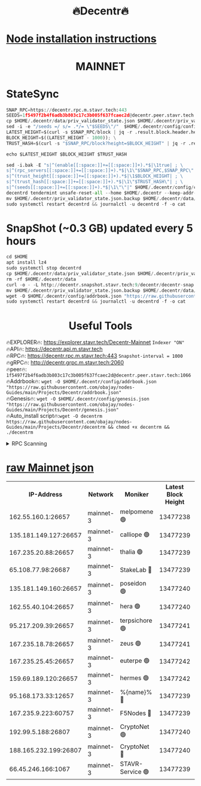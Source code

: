 <h1 align="center"> 🔥Decentr🔥</h1>

[Node installation instructions](https://github.com/obajay/nodes-Guides/tree/main/Projects/Decentr)
=
<h1 align="center"> MAINNET</h1>

# StateSync
```python
SNAP_RPC=https://decentr.rpc.m.stavr.tech:443
SEEDS=1f5497f2b4f6adb3b803c17c3b005f637fcaec2d@decentr.peer.stavr.tech:1066
cp $HOME/.decentr/data/priv_validator_state.json $HOME/.decentr/priv_validator_state.json.backup
sed -i -e "/seeds =/ s/= .*/= \"$SEEDS\"/"  $HOME/.decentr/config/config.toml
LATEST_HEIGHT=$(curl -s $SNAP_RPC/block | jq -r .result.block.header.height); \
BLOCK_HEIGHT=$((LATEST_HEIGHT - 1000)); \
TRUST_HASH=$(curl -s "$SNAP_RPC/block?height=$BLOCK_HEIGHT" | jq -r .result.block_id.hash)

echo $LATEST_HEIGHT $BLOCK_HEIGHT $TRUST_HASH

sed -i.bak -E "s|^(enable[[:space:]]+=[[:space:]]+).*$|\1true| ; \
s|^(rpc_servers[[:space:]]+=[[:space:]]+).*$|\1\"$SNAP_RPC,$SNAP_RPC\"| ; \
s|^(trust_height[[:space:]]+=[[:space:]]+).*$|\1$BLOCK_HEIGHT| ; \
s|^(trust_hash[[:space:]]+=[[:space:]]+).*$|\1\"$TRUST_HASH\"| ; \
s|^(seeds[[:space:]]+=[[:space:]]+).*$|\1\"\"|" $HOME/.decentr/config/config.toml
decentrd tendermint unsafe-reset-all --home $HOME/.decentr --keep-addr-book
mv $HOME/.decentr/priv_validator_state.json.backup $HOME/.decentr/data/priv_validator_state.json
sudo systemctl restart decentrd && journalctl -u decentrd -f -o cat
```
# SnapShot (~0.3 GB) updated every 5 hours
```python
cd $HOME
apt install lz4
sudo systemctl stop decentrd
cp $HOME/.decentr/data/priv_validator_state.json $HOME/.decentr/priv_validator_state.json.backup
rm -rf $HOME/.decentr/data
curl -o - -L http://decentr.snapshot.stavr.tech:9/decentr/decentr-snap.tar.lz4 | lz4 -c -d - | tar -x -C $HOME/.decentr --strip-components 2
mv $HOME/.decentr/priv_validator_state.json.backup $HOME/.decentr/data/priv_validator_state.json
wget -O $HOME/.decentr/config/addrbook.json "https://raw.githubusercontent.com/obajay/nodes-Guides/main/Projects/Decentr/addrbook.json"
sudo systemctl restart decentrd && journalctl -u decentrd -f -o cat
```

 <h1 align="center"> Useful Tools</h1>

🔥EXPLORER🔥:     https://explorer.stavr.tech/Decentr-Mainnet        `Indexer "ON"` \
🔥API🔥:          https://decentr.api.m.stavr.tech \
🔥RPC🔥:          https://decentr.rpc.m.stavr.tech:443              `Snapshot-interval = 1000` \
🔥gRPC🔥:         http://decentr.grpc.m.stavr.tech:2060 \
🔥peer🔥:         `1f5497f2b4f6adb3b803c17c3b005f637fcaec2d@decentr.peer.stavr.tech:1066` \
🔥Addrbook🔥:  `wget -O $HOME/.decentr/config/addrbook.json "https://raw.githubusercontent.com/obajay/nodes-Guides/main/Projects/Decentr/addrbook.json"` \
🔥Genesis🔥:  `wget -O $HOME/.decentr/config/genesis.json "https://raw.githubusercontent.com/obajay/nodes-Guides/main/Projects/Decentr/genesis.json"` \
🔥Auto_install script🔥:`wget -O decentrm https://raw.githubusercontent.com/obajay/nodes-Guides/main/Projects/Decentr/decentrm && chmod +x decentrm && ./decentrm`

<details>
<summary>RPC Scanning</summary>

<h2 align="center"> We scan nodes in real time every 4 hours. And we provide the final result of RPC endpoints.
We cannot influence the operation of these nodes in any way. </h2>


```python
If Voting Power is higher than 0 --> then the Node is a validator of the network and may be subject to attack and be a potential threat to the chain.
```
```python
We marked such validators with a red symbol
```

</details>

[raw Mainnet json](https://rpc-check.decentrm.stavr.tech/decentrm/rpc-decentrm-result.json)
=



<table><tr><th>IP-Address</th><th>Network</th><th>Moniker</th><th>Latest Block Height</th><th>Earliest Block Height</th><th>Catching Up</th><th>Tx Index</th><th>Voting Power</th><th>Scan Time</th></tr><tr><td>162.55.160.1:26657</td><td>mainnet-3</td><td>melpomene 🟢</td><td>13477238</td><td>1688950</td><td>False</td><td>on</td><td>0</td><td>2024-03-25T04:05:00.581950392UTC</td></tr><tr><td>135.181.149.127:26657</td><td>mainnet-3</td><td>calliope 🟢</td><td>13477239</td><td>1688950</td><td>False</td><td>on</td><td>0</td><td>2024-03-25T04:05:04.977318983UTC</td></tr><tr><td>167.235.20.88:26657</td><td>mainnet-3</td><td>thalia 🟢</td><td>13477239</td><td>1688950</td><td>False</td><td>on</td><td>0</td><td>2024-03-25T04:05:08.288796555UTC</td></tr><tr><td>65.108.77.98:26687</td><td>mainnet-3</td><td>StakeLab 🔴</td><td>13477239</td><td>1688950</td><td>False</td><td>on</td><td>5452655</td><td>2024-03-25T04:05:08.603495888UTC</td></tr><tr><td>135.181.149.160:26657</td><td>mainnet-3</td><td>poseidon 🟢</td><td>13477240</td><td>1688950</td><td>False</td><td>on</td><td>0</td><td>2024-03-25T04:05:11.533221587UTC</td></tr><tr><td>162.55.40.104:26657</td><td>mainnet-3</td><td>hera 🟢</td><td>13477240</td><td>1688950</td><td>False</td><td>on</td><td>0</td><td>2024-03-25T04:05:12.014718062UTC</td></tr><tr><td>95.217.209.39:26657</td><td>mainnet-3</td><td>terpsichore 🟢</td><td>13477241</td><td>1688950</td><td>False</td><td>on</td><td>0</td><td>2024-03-25T04:05:16.375357497UTC</td></tr><tr><td>167.235.18.78:26657</td><td>mainnet-3</td><td>zeus 🟢</td><td>13477241</td><td>1688950</td><td>False</td><td>on</td><td>0</td><td>2024-03-25T04:05:20.677795607UTC</td></tr><tr><td>167.235.25.45:26657</td><td>mainnet-3</td><td>euterpe 🟢</td><td>13477242</td><td>1688950</td><td>False</td><td>on</td><td>0</td><td>2024-03-25T04:05:22.926069265UTC</td></tr><tr><td>159.69.189.120:26657</td><td>mainnet-3</td><td>hermes 🟢</td><td>13477242</td><td>1688950</td><td>False</td><td>on</td><td>0</td><td>2024-03-25T04:05:25.177063746UTC</td></tr><tr><td>95.168.173.33:12657</td><td>mainnet-3</td><td>%{name}% 🔴</td><td>13477239</td><td>8964001</td><td>False</td><td>on</td><td>4280906</td><td>2024-03-25T04:05:05.778347474UTC</td></tr><tr><td>167.235.9.223:60757</td><td>mainnet-3</td><td>F5Nodes 🔴</td><td>13477239</td><td>12380001</td><td>False</td><td>off</td><td>562</td><td>2024-03-25T04:05:06.012308172UTC</td></tr><tr><td>192.99.5.188:26807</td><td>mainnet-3</td><td>CryptoNet 🟢</td><td>13477240</td><td>13242001</td><td>False</td><td>on</td><td>0</td><td>2024-03-25T04:05:11.223445068UTC</td></tr><tr><td>188.165.232.199:26807</td><td>mainnet-3</td><td>CryptoNet 🔴</td><td>13477240</td><td>13242001</td><td>False</td><td>off</td><td>916467</td><td>2024-03-25T04:05:11.789331089UTC</td></tr><tr><td>66.45.246.166:1067</td><td>mainnet-3</td><td>STAVR-Service 🟢</td><td>13477239</td><td>13474001</td><td>False</td><td>on</td><td>0</td><td>2024-03-25T04:05:05.529935399UTC</td></tr></table>
